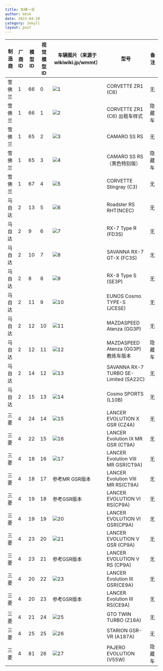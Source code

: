 ```yaml
---
title: 车辆一览
author: kKsk
date: 2023-04-28
category: Jekyll
layout: post
---
```


<div class="table-wrapper" markdown="block">

| 制造商 | 厂商ID | 模型ID | 视觉模型ID | 车辆图片（来源于wikiwiki.jp/wmmt）                                                                                                                                                                                                               | 型号                                    | 备注  |
| --- | ---- | ---- | ------ | --------------------------------------------------------------------------------------------------------------------------------------------------------------------------------------------------------------------------------------- | ------------------------------------- | --- |
| 雪佛兰 | 1    | 66   | 0      | ![1](https://cdn.wikiwiki.jp/to/w/wmmt/CORVETTE%20ZR1%20%28C6%29/::ref/chevrolet_05.jpg.webp?rev=c836288925357ebac73fa72a81b25b84&t=20160827211303)                                                                                     | CORVETTE ZR1 (C6)                     | 无   |
| 雪佛兰 | 1    | 66   | 1      | ![2](https://cdn.wikiwiki.jp/to/w/wmmt/CORVETTE%20ZR1%20%28C6%29/::ref/1.jpg?rev=9be1434d3b592364d97555219a6fed70&t=20200131163129)                                                                                                     | CORVETTE ZR1 (C6) 出租车样式               | 隐藏车 |
| 雪佛兰 | 1    | 65   | 2      | ![3](https://cdn.wikiwiki.jp/to/w/wmmt/CAMARO%20SS%20RS/::ref/chevrolet_02.jpg.webp?rev=aa1696ff7e10ccc61a43f7aef4538f4e&t=20160827040649)                                                                                              | CAMARO SS RS                          | 无   |
| 雪佛兰 | 1    | 65   | 3      | ![4](https://cdn.wikiwiki.jp/to/w/wmmt/CAMARO%20SS%20RS/::ref/%E3%82%AB%E3%83%9E%E3%83%ADSS%E3%83%9E%E3%83%83%E3%83%88%E3%83%96%E3%83%A9%E3%83%83%E3%82%AF%E4%BB%95%E6%A7%98.jpg?rev=f3519f21efc911a5b413c923a31c9cb6&t=20200305231129) | CAMARO SS RS（黑色特别版）                   | 隐藏车 |
| 雪佛兰 | 1    | 67   | 4      | ![5](https://cdn.wikiwiki.jp/to/w/wmmt/CORVETTE%20Stingray%20%28C3%29/::ref/chevrolet_04.jpg.webp?rev=4cc16de206ca70d585cd32d94b102d13&t=20160827202656)                                                                                | CORVETTE Stingray (C3)                | 无   |
| 马自达 | 2    | 13   | 5      | ![6](https://cdn.wikiwiki.jp/to/w/wmmt/Roadster%20RS%20RHT%28NCEC%29/::ref/mazda_10.jpg.webp?rev=a4eeb77402d4ee742462d1fbe8af0b33&t=20160828151738)                                                                                     | Roadster RS RHT(NCEC)                 | 无   |
| 马自达 | 2    | 9    | 6      | ![7](https://cdn.wikiwiki.jp/to/w/wmmt/RX-7%20Type%20R%20%28FD3S%29/::ref/FDtop.png.webp?rev=74bfb6e8e83ca811a91bb82721cd54e2&t=20220828232913)                                                                                         | RX-7 Type R (FD3S)                    | 无   |
| 马自达 | 2    | 10   | 7      | ![8](https://cdn.wikiwiki.jp/to/w/wmmt/SAVANNA%20RX-7%20GT-X%20%28FC3S%29/::ref/%E7%84%A1%E9%A1%8C.png.webp?rev=aa18913d815fd9f7a19e025303bde398&t=20160829000109)                                                                      | SAVANNA RX-7 GT-X (FC3S)              | 无   |
| 马自达 | 2    | 8    | 8      | ![9](https://cdn.wikiwiki.jp/to/w/wmmt/RX-8%20Type%20S%20%28SE3P%29/::ref/%E7%84%A1%E9%A1%8C.png.webp?rev=0d452c27ad89a1021660004893661000&t=20160829050332)                                                                            | RX-8 Type S (SE3P)                    | 无   |
| 马自达 | 2    | 11   | 9      | ![10](https://cdn.wikiwiki.jp/to/w/wmmt/EUNOS%20Cosmo%20TYPE-S%20%28JCESE%29/::ref/mazda_08.jpg.webp?rev=014a2f86d9ad1e116b5994235f303db5&t=20160828121029)                                                                             | EUNOS Cosmo TYPE-S (JCESE)            | 无   |
| 马自达 | 2    | 12   | 10     | ![11](https://cdn.wikiwiki.jp/to/w/wmmt/MAZDASPEED%20Atenza%20%28GG3P%29/::ref/mazda_09.jpg.webp?rev=53145ab1a22193e1b627712594acdd0b&t=20160828125044)                                                                                 | MAZDASPEED Atenza (GG3P)              | 无   |
| 马自达 | 2    | 12   | 11     | ![12](https://cdn.wikiwiki.jp/to/w/wmmt/MAZDASPEED%20Atenza%20%28GG3P%29/::ref/%E3%82%A2%E3%83%86%E3%83%B3%E3%82%B6%E6%95%99%E7%BF%92%E8%BB%8A.jpg?rev=75d35f96749300099f1ad19e0ad85392&t=20220312002726)                               | MAZDASPEED Atenza (GG3P) 教练车版本        | 隐藏车 |
| 马自达 | 2    | 14   | 12     | ![13](https://cdn.wikiwiki.jp/to/w/wmmt/SAVANNA%20RX-7%20TURBO%20SE-Limited%20%28SA22C%29/::ref/%E7%84%A1%E9%A1%8C.png.webp?rev=d7a119540749c1cb5577816fd69d0a0e&t=20160828232848)                                                      | SAVANNA RX-7 TURBO SE-Limited (SA22C) | 无   |
| 马自达 | 2    | 15   | 13     | ![14](https://cdn.wikiwiki.jp/to/w/wmmt/Cosmo%20SPORTS%20%28L10B%29/::ref/mazda_03.jpg.webp?rev=2c0122da5e7b89cb7f90286839c9fbd8&t=20160828114827)                                                                                      | Cosmo SPORTS (L10B)                   | 无   |
| 三菱  | 4    | 24   | 14     | ![15](https://cdn.wikiwiki.jp/to/w/wmmt/LANCER%20EVOLUTION%20X%20GSR%20%28CZ4A%29/::ref/mitsubishi_03.jpg.webp?rev=50f5dcb22fe77405e156b4798ccac1a1&t=20160906010043)                                                                   | LANCER EVOLUTION X GSR (CZ4A)         | 无   |
| 三菱  | 4    | 22   | 15     | ![16](https://cdn.wikiwiki.jp/to/w/wmmt/LANCER%20Evolution%20IX%20MR%20GSR%20%28CT9A%29/::ref/mitsubishi_04.jpg.webp?rev=8e81e98e6fb404249ed3719964429de6&t=20160904090307)                                                             | LANCER Evolution IX MR GSR (CT9A)     | 无   |
| 三菱  | 4    | 18   | 16     | ![17](https://cdn.wikiwiki.jp/to/w/wmmt/LANCER%20Evolution%20VIII%20MR%20GSR%28CT9A%29/::ref/mitsubishi_05.jpg.webp?rev=d20922f054e399266505331d6ebf775b&t=20160904083349)                                                              | LANCER Evolution VIII MR GSR(CT9A)    | 无   |
| 三菱  | 4    | 18   | 17     | 参考MR GSR版本                                                                                                                                                                                                                              | LANCER Evolution VIII MR RS(CT9A)     | 无   |
| 三菱  | 4    | 19   | 18     | 参考GSR版本                                                                                                                                                                                                                                 | LANCER EVOLUTION VI RS(CP9A)          | 无   |
| 三菱  | 4    | 19   | 19     | ![20](https://cdn.wikiwiki.jp/to/w/wmmt/LANCER%20EVOLUTION%20VI%20GSR%28CP9A%29/::ref/mitsubishi_06.jpg.webp?rev=51886faf20a5f69f295027180b5df300&t=20160901173741)                                                                     | LANCER EVOLUTION VI GSR(CP9A)         | 无   |
| 三菱  | 4    | 23   | 20     | ![21](https://cdn.wikiwiki.jp/to/w/wmmt/LANCER%20EVOLUTION%20V%20GSR%20%28CP9A%29/::ref/mitsubishi_07.jpg.webp?rev=5004f662e8e00358b78b228feee8e9d2&t=20160901164320)                                                                   | LANCER EVOLUTION V GSR (CP9A)         | 无   |
| 三菱  | 4    | 23   | 21     | 参考GSR版本                                                                                                                                                                                                                                 | LANCER EVOLUTION V RS (CP9A)          | 无   |
| 三菱  | 4    | 20   | 22     | ![23](https://cdn.wikiwiki.jp/to/w/wmmt/LANCER%20Evolution%20III%20GSR%28CE9A%29/::ref/mitsubishi_08.jpg.webp?rev=e406e9c7c981d64715ca0171cea311b6&t=20160901004048)                                                                    | LANCER Evolution III GSR(CE9A)        | 无   |
| 三菱  | 4    | 20   | 23     | 参考GSR版本                                                                                                                                                                                                                                 | LANCER Evolution III RS(CE9A)         | 无   |
| 三菱  | 4    | 21   | 24     | ![25](https://cdn.wikiwiki.jp/to/w/wmmt/GTO%20TWIN%20TURBO%20%28Z16A%29/::ref/%E7%84%A1%E9%A1%8C.png.webp?rev=b926a48b0046e4239b3df5b990d6e974&t=20160830224624)                                                                        | GTO TWIN TURBO (Z16A)                 | 无   |
| 三菱  | 4    | 25   | 25     | ![26](https://cdn.wikiwiki.jp/to/w/wmmt/STARION%20GSR-VR%20%28A187A%29/::ref/mitsubishi_02.jpg.webp?rev=3160f9e44e3bd99806cb71bf75f6b5af&t=20160906195347)                                                                              | STARION GSR-VR (A187A)                | 无   |
| 三菱  | 4    | 81   | 26     | ![27](https://cdn.wikiwiki.jp/to/w/wmmt/PAJERO%20EVOLUTION%20%28V55W%29/::ref/06.jpg.webp?rev=3d967d6bbc028e2bfa35a06f98d0b973&t=20161011181801)                                                                                        | PAJERO EVOLUTION (V55W)               | 隐藏车 |

</div>